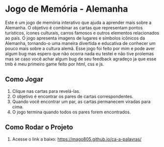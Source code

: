 # Jogo de Memória - Alemanha

Este é um jogo de memória interativo que ajuda a aprender mais sobre a Alemanha. O objetivo é combinar as cartas que representam pontos turísticos, ícones culturais, carros famosos e outros elementos relacionados ao país. O jogo apresenta imagens de lugares e símbolos icônicos da Alemanha, tornando-o uma maneira divertida e educativa de conhecer um pouco mais sobre a cultura alemã.
Esse jogo foi feito por mim e pode aver algum bug mas espero que não ocorra nada eu testei e não tive prolemas mas se caso você achar algum bug de seu feedback agradeço ja que esse tmb é meu primeiro game feito por html, css e js.

## Como Jogar

1. Clique nas cartas para revelá-las.
2. O objetivo é encontrar os pares de cartas correspondentes.
3. Quando você encontrar um par, as cartas permanecem viradas para cima.
4. O jogo termina quando todos os pares forem encontrados.

## Como Rodar o Projeto

1. Acesse o link a baixo:
https://mago805.github.io/ca-a-palavras/

